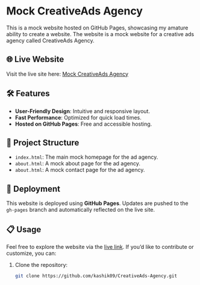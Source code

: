 # Mock CreativeAds Agency

This is a mock website hosted on GitHub Pages, showcasing my amature ability to create a website. The website is a mock website for a creative ads agency called CreativeAds Agency.

## 🌐 Live Website

Visit the live site here: [Mock CreativeAds Agency](https://kashik09.github.io/CreativeAds-Agency/)

## 🛠 Features

- **User-Friendly Design**: Intuitive and responsive layout.
- **Fast Performance**: Optimized for quick load times.
- **Hosted on GitHub Pages**: Free and accessible hosting.

## 📂 Project Structure

- `index.html`: The main mock homepage for the ad agency.
- `about.html`: A mock about page for the ad agency.
- `about.html`: A mock contact page for the ad agency.


## 🚀 Deployment

This website is deployed using **GitHub Pages**. Updates are pushed to the `gh-pages` branch and automatically reflected on the live site.

## 📋 Usage

Feel free to explore the website via the [live link](https://kashik09.github.io/CreativeAds-Agency/). If you’d like to contribute or customize, you can:
1. Clone the repository:
   ```bash
   git clone https://github.com/kashik09/CreativeAds-Agency.git
